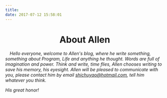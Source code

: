 ```yaml
---
title: 
date: 2017-07-12 15:58:01
---
```

# <center>About Allen</center>

*&#8195;Hello everyone, welcome to Allen's blog, where he write something, something about Program, Life and anything he thought. Words are full of imagination and power. Think and write, time flies, Allen chooses writing to save his memory, his eyesight. Allen will be pleased to communicate with you, please contact him by email <shichuyao@hotmail.com>, tell him whatever you think.*

*His great honor!*

